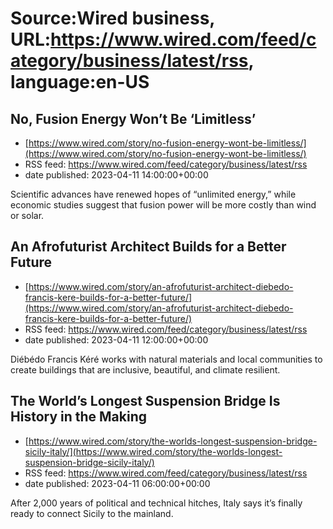 # Source:Wired business, URL:https://www.wired.com/feed/category/business/latest/rss, language:en-US

## No, Fusion Energy Won’t Be ‘Limitless’
 - [https://www.wired.com/story/no-fusion-energy-wont-be-limitless/](https://www.wired.com/story/no-fusion-energy-wont-be-limitless/)
 - RSS feed: https://www.wired.com/feed/category/business/latest/rss
 - date published: 2023-04-11 14:00:00+00:00

Scientific advances have renewed hopes of “unlimited energy,” while economic studies suggest that fusion power will be more costly than wind or solar.

## An Afrofuturist Architect Builds for a Better Future
 - [https://www.wired.com/story/an-afrofuturist-architect-diebedo-francis-kere-builds-for-a-better-future/](https://www.wired.com/story/an-afrofuturist-architect-diebedo-francis-kere-builds-for-a-better-future/)
 - RSS feed: https://www.wired.com/feed/category/business/latest/rss
 - date published: 2023-04-11 12:00:00+00:00

Diébédo Francis Kéré works with natural materials and local communities to create buildings that are inclusive, beautiful, and climate resilient.

## The World’s Longest Suspension Bridge Is History in the Making
 - [https://www.wired.com/story/the-worlds-longest-suspension-bridge-sicily-italy/](https://www.wired.com/story/the-worlds-longest-suspension-bridge-sicily-italy/)
 - RSS feed: https://www.wired.com/feed/category/business/latest/rss
 - date published: 2023-04-11 06:00:00+00:00

After 2,000 years of political and technical hitches, Italy says it’s finally ready to connect Sicily to the mainland.

